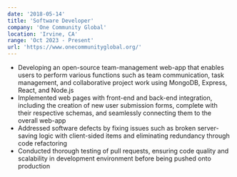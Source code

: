 ```yaml
---
date: '2018-05-14'
title: 'Software Developer'
company: 'One Community Global'
location: 'Irvine, CA'
range: 'Oct 2023 - Present'
url: 'https://www.onecommunityglobal.org/'
---
```


- Developing an open-source team-management web-app that enables users to perform various functions such as team communication, task management, and collaborative project work using MongoDB, Express, React, and Node.js
- Implemented web pages with front-end and back-end integration, including the creation of new user submission forms, complete with their respective schemas, and seamlessly connecting them to the overall web-app
- Addressed software defects by fixing issues such as broken server-saving logic with client-sided items and
  eliminating redundancy through code refactoring
- Conducted thorough testing of pull requests, ensuring code quality and scalability in development environment before being pushed onto production
